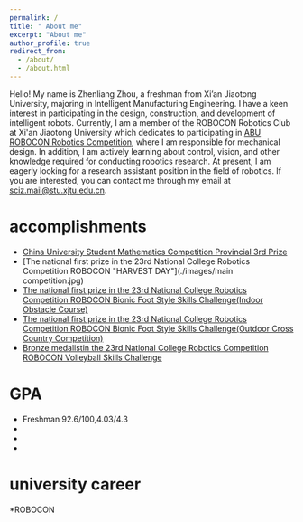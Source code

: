 ```yaml
---
permalink: /
title: " About me"
excerpt: "About me"
author_profile: true
redirect_from: 
  - /about/
  - /about.html
---
```

Hello!
My name is Zhenliang Zhou, a freshman from Xi’an Jiaotong University, majoring in Intelligent Manufacturing Engineering. I have a keen interest in participating in the design, construction, and development of intelligent robots. Currently, I am a member of the ROBOCON Robotics Club at Xi'an Jiaotong University which dedicates to participating in [ABU ROBOCON Robotics Competition](https://en.wikipedia.org/wiki/ABU_Robocon), where I am responsible for mechanical design. In addition, I am actively learning about control, vision, and other knowledge required for conducting robotics research.
At present, I am eagerly looking for a research assistant position in the field of robotics. If you are interested, you can contact me through my email at sciz.mail@stu.xjtu.edu.cn.

accomplishments
======
* [China University Student Mathematics Competition Provincial 3rd Prize](./images/math.jpg)
* [The national first prize in the 23rd National College Robotics Competition ROBOCON "HARVEST DAY"](./images/main competition.jpg)
* [The national first prize in the 23rd National College Robotics Competition ROBOCON Bionic Foot Style Skills Challenge(Indoor Obstacle Course) ](./images/Outdoor.jpg)
* [The national first prize in the 23rd National College Robotics Competition ROBOCON Bionic Foot Style Skills Challenge(Outdoor Cross Country Competition)](./images/Indoor.jpg)
* [Bronze medalistin the 23rd National College Robotics Competition ROBOCON Volleyball Skills Challenge](./images/vollyball.jpg)

GPA
======
* Freshman 92.6/100,4.03/4.3
* 
* 
* 

university career
======
*ROBOCON


